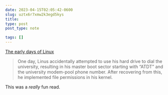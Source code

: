```yaml
---
date: 2023-04-15T02:05:42-0600
slug: uztx6r7xmw2k3egd5kys
title: 
type: post
post_type: note

tags: []
---
```

[The early days of Linux](https://lwn.net/SubscriberLink/928581/841b747332791ac4/)



> 
> One day, Linus accidentally attempted to use his hard drive to dial the university, resulting in his master boot sector starting with “ATDT” and the university modem-pool phone number. After recovering from this, he implemented file permissions in his kernel.
> 
> 
> 


This was a *really* fun read.



